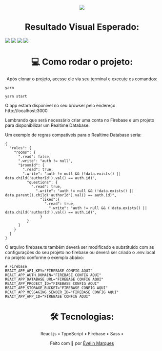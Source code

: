 <p align="center">
<img src="https://github.com/rocketseat-education/nlw-06-reactjs/raw/master/.github/logo.svg/">
</p>

<h1 align="center"> 
  Resultado Visual Esperado: 
</h1>

<img src="https://user-images.githubusercontent.com/56482367/124347413-0e498a80-dbbb-11eb-81a9-efcf3955ac01.png">

<img src="https://user-images.githubusercontent.com/56482367/124347433-29b49580-dbbb-11eb-940c-10eb3c0fa90f.png">

<img src="https://user-images.githubusercontent.com/56482367/124347451-4cdf4500-dbbb-11eb-9311-6e100b29ebd0.png">

<img src="https://user-images.githubusercontent.com/56482367/124347483-6da79a80-dbbb-11eb-89e6-ec18f47d6e4c.png">

<h1 align="center"> 
  💻 Como rodar o projeto: 
</h1>
<p align="center">
    Após clonar o projeto, acesse ele via seu terminal e execute os comandos:

    yarn 
  
  ```
yarn start
```
O app estará disponível no seu browser pelo endereço http://localhost:3000

Lembrando que será necessário criar uma conta no Firebase e um projeto para disponibilizar um Realtime Database.

Um exemplo de regras compatíveis para o Realtime Database seria: 
```
{
  "rules": {
   	"rooms": {
      ".read": false,
      ".write": "auth != null",
      "$roomId": {
        ".read": true,
        ".write": "auth != null && (!data.exists() || data.child('authorId').val() == auth.id)",
          "questions": {
            ".read": true,
              ".write": "auth != null && (!data.exists() || data.parent().child('authorId').val() == auth.id)",
                "likes":{
                  ".read": true,
                    ".write": "auth != null && (!data.exists() || data.child('authorId').val() == auth.id)",
                }
          }
      }
    }
  }
}
```

O arquivo firebase.ts também deverá ser modificado e substituido com as configurações do seu projeto no firebase ou deverá ser criado o .env.local no projeto conforme o exemplo abaixo: 
```
# Firebase 
REACT_APP_API_KEY="FIREBASE CONFIG AQUI"
REACT_APP_AUTH_DOMAIN="FIREBASE CONFIG AQUI"
REACT_APP_DATABASE_URL="FIREBASE CONFIG AQUI"
REACT_APP_PROJECT_ID="FIREBASE CONFIG AQUI"
REACT_APP_STORAGE_BUCKET="FIREBASE CONFIG AQUI"
REACT_APP_MESSAGING_SENDER_ID="FIREBASE CONFIG AQUI"
REACT_APP_APP_ID="FIREBASE CONFIG AQUI"
```
</p>
<h1 align="center"> 
  🛠 Tecnologias: 
</h1>
<p align="center">
   React.js •
   TypeScript •
   Firebase •
   Sass •
</p>

<p align="center">
  Feito com 💜
  por <a href="https://www.linkedin.com/in/evelinmarquess/">Évelin Marques</a>
</p>
